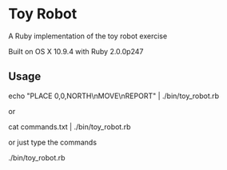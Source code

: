 # Toy Robot

A Ruby implementation of the toy robot exercise 

Built on OS X 10.9.4 with Ruby 2.0.0p247

## Usage

echo "PLACE 0,0,NORTH\nMOVE\nREPORT" | ./bin/toy_robot.rb

or 

cat commands.txt | ./bin/toy_robot.rb

or just type the commands

./bin/toy_robot.rb